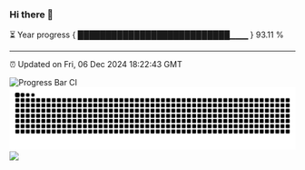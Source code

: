 ### Hi there 👋

⏳ Year progress { ███████████████████████████▁▁▁ } 93.11 %

---

⏰ Updated on Fri, 06 Dec 2024 18:22:43 GMT

![Progress Bar CI](https://github.com/liununu/liununu/workflows/Progress%20Bar%20CI/badge.svg)![](https://raw.githubusercontent.com/L1cardo/L1cardo/main/assets/github-contribution-grid-snake.svg)![](https://raw.githubusercontent.com/seesaws/seesaws/main/assets/github-contribution-grid-snake.svg)
